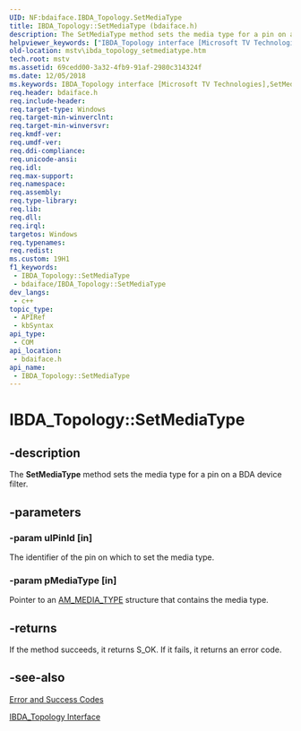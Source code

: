 ```yaml
---
UID: NF:bdaiface.IBDA_Topology.SetMediaType
title: IBDA_Topology::SetMediaType (bdaiface.h)
description: The SetMediaType method sets the media type for a pin on a BDA device filter.
helpviewer_keywords: ["IBDA_Topology interface [Microsoft TV Technologies]","SetMediaType method","IBDA_Topology.SetMediaType","IBDA_Topology::SetMediaType","IBDA_TopologySetMediaType","SetMediaType","SetMediaType method [Microsoft TV Technologies]","SetMediaType method [Microsoft TV Technologies]","IBDA_Topology interface","bdaiface/IBDA_Topology::SetMediaType","mstv.ibda_topology_setmediatype"]
old-location: mstv\ibda_topology_setmediatype.htm
tech.root: mstv
ms.assetid: 69cedd00-3a32-4fb9-91af-2980c314324f
ms.date: 12/05/2018
ms.keywords: IBDA_Topology interface [Microsoft TV Technologies],SetMediaType method, IBDA_Topology.SetMediaType, IBDA_Topology::SetMediaType, IBDA_TopologySetMediaType, SetMediaType, SetMediaType method [Microsoft TV Technologies], SetMediaType method [Microsoft TV Technologies],IBDA_Topology interface, bdaiface/IBDA_Topology::SetMediaType, mstv.ibda_topology_setmediatype
req.header: bdaiface.h
req.include-header: 
req.target-type: Windows
req.target-min-winverclnt: 
req.target-min-winversvr: 
req.kmdf-ver: 
req.umdf-ver: 
req.ddi-compliance: 
req.unicode-ansi: 
req.idl: 
req.max-support: 
req.namespace: 
req.assembly: 
req.type-library: 
req.lib: 
req.dll: 
req.irql: 
targetos: Windows
req.typenames: 
req.redist: 
ms.custom: 19H1
f1_keywords:
 - IBDA_Topology::SetMediaType
 - bdaiface/IBDA_Topology::SetMediaType
dev_langs:
 - c++
topic_type:
 - APIRef
 - kbSyntax
api_type:
 - COM
api_location:
 - bdaiface.h
api_name:
 - IBDA_Topology::SetMediaType
---
```


# IBDA_Topology::SetMediaType


## -description

The <b>SetMediaType</b> method sets the media type for a pin on a BDA device filter.

## -parameters

### -param ulPinId [in]

The identifier of the pin on which to set the media type.

### -param pMediaType [in]

Pointer to an <a href="/windows/desktop/api/strmif/ns-strmif-am_media_type">AM_MEDIA_TYPE</a> structure that contains the media type.

## -returns

If the method succeeds, it returns S_OK. If it fails, it returns an error code.

## -see-also

<a href="/windows/desktop/DirectShow/error-and-success-codes">Error and Success Codes</a>



<a href="/windows/desktop/api/bdaiface/nn-bdaiface-ibda_topology">IBDA_Topology Interface</a>

